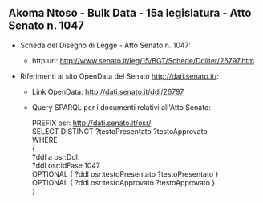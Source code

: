 ## Akoma Ntoso - Bulk Data - 15a legislatura - Atto Senato n. 1047 ##

* Scheda del Disegno di Legge - Atto Senato n. 1047:
	* http url: http://www.senato.it/leg/15/BGT/Schede/Ddliter/26797.htm

* Riferimenti al sito OpenData del Senato http://dati.senato.it/:
	* Link OpenData: http://dati.senato.it/ddl/26797
	* Query SPARQL per i documenti relativi all'Atto Senato:

        PREFIX osr: <http://dati.senato.it/osr/>  
		SELECT DISTINCT ?testoPresentato ?testoApprovato  
		WHERE  
		{  
		    ?ddl a osr:Ddl.  
		    ?ddl osr:idFase 1047 .  
		    OPTIONAL { ?ddl osr:testoPresentato ?testoPresentato }  
		    OPTIONAL { ?ddl osr:testoApprovato ?testoApprovato }  
		}
		